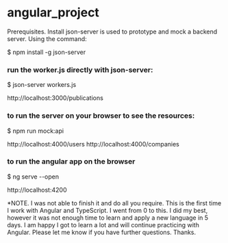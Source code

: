 # angular_project

Prerequisites.
Install json-server is used to prototype and mock a backend server.
Using the command:

$ npm install -g json-server

### run the worker.js directly with json-server:

$ json-server workers.js

http://localhost:3000/publications 

### to run the server on your browser to see the resources:

$ npm run mock:api

 http://localhost:4000/users
  http://localhost:4000/companies

### to run the angular app on the browser 

$ ng serve --open

http://localhost:4200 


*NOTE.
I was not able to finish it and do all you require. This is the first time I work with Angular and TypeScript. I went from 0 to this. I did my best, however it was not enough time to learn and apply a new language in 5 days. I am happy I got to learn a lot and will continue practicing with Angular. 
Please let me know if you have further questions. 
Thanks.



